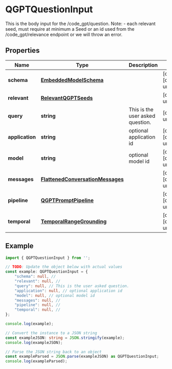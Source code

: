 
# QGPTQuestionInput

This is the body input for the /code_gpt/question.  Note: - each relevant seed, must require at minimum a Seed or an id used from the /code_gpt/relevance endpoint or we will throw an error.

## Properties

Name | Type | Description | Notes
------------ | ------------- | ------------- | -------------
**schema** | [**EmbeddedModelSchema**](EmbeddedModelSchema) |  | [optional] [default to undefined]
**relevant** | [**RelevantQGPTSeeds**](RelevantQGPTSeeds) |  | [default to undefined]
**query** | **string** | This is the user asked question. | [default to undefined]
**application** | **string** | optional application id | [optional] [default to undefined]
**model** | **string** | optional model id | [optional] [default to undefined]
**messages** | [**FlattenedConversationMessages**](FlattenedConversationMessages) |  | [optional] [default to undefined]
**pipeline** | [**QGPTPromptPipeline**](QGPTPromptPipeline) |  | [optional] [default to undefined]
**temporal** | [**TemporalRangeGrounding**](TemporalRangeGrounding) |  | [optional] [default to undefined]

## Example

```typescript
import { QGPTQuestionInput } from '';

// TODO: Update the object below with actual values
const example: QGPTQuestionInput = {
    "schema": null, // 
    "relevant": null, // 
    "query": null, // This is the user asked question.
    "application": null, // optional application id
    "model": null, // optional model id
    "messages": null, // 
    "pipeline": null, // 
    "temporal": null, // 
};

console.log(example);

// Convert the instance to a JSON string
const exampleJSON: string = JSON.stringify(example);
console.log(exampleJSON);

// Parse the JSON string back to an object
const exampleParsed = JSON.parse(exampleJSON) as QGPTQuestionInput;
console.log(exampleParsed);
```




